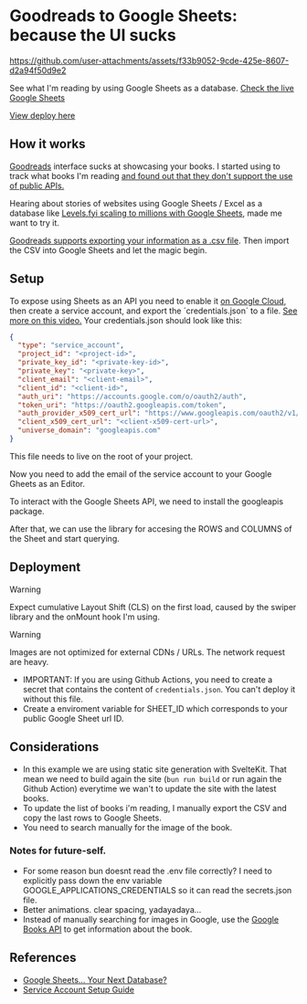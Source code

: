 

# Goodreads to Google Sheets: because the UI sucks

https://github.com/user-attachments/assets/f33b9052-9cde-425e-8607-d2a94f50d9e2


See what I'm reading by using Google Sheets as a database. [Check the live Google Sheets ](https://docs.google.com/spreadsheets/d/1uyWKdom9BsoWUP5Hl32SUj-wmo-Eb9tGeSACJtmJhT8/edit?usp=sharing)

[View deploy here](https://vicentematus.github.io/books/)

## How it works

[Goodreads](https://www.goodreads.com/) interface sucks at showcasing your books. I started using to track what books I'm reading [and found out that they don't support the use of public APIs.](https://help.goodreads.com/s/article/Does-Goodreads-support-the-use-of-APIs)

Hearing about stories of websites using Google Sheets / Excel as a database like [Levels.fyi scaling to millions with Google Sheets](https://www.levels.fyi/blog/scaling-to-millions-with-google-sheets.html), made me want to try it.

[Goodreads supports exporting your information as a .csv file](https://help.goodreads.com/s/article/How-do-I-import-or-export-my-books-1553870934590). Then import the CSV into Google Sheets and let the magic begin.


## Setup 

To expose using Sheets as an API you need to enable it [on  Google Cloud](https://developers.google.com/sheets/api/guides/concepts), then create a service account, and export the ´credentials.json´ to a file. [See more on this video.](https://www.youtube.com/watch?v=zCEJurLGFRk) Your credentials.json should look like this:

```json
{
  "type": "service_account",
  "project_id": "<project-id>",
  "private_key_id": "<private-key-id>",
  "private_key": "<private-key>",
  "client_email": "<client-email>",
  "client_id": "<client-id>",
  "auth_uri": "https://accounts.google.com/o/oauth2/auth",
  "token_uri": "https://oauth2.googleapis.com/token",
  "auth_provider_x509_cert_url": "https://www.googleapis.com/oauth2/v1/certs",
  "client_x509_cert_url": "<client-x509-cert-url>",
  "universe_domain": "googleapis.com"
}
```

This file needs to live on the root of your project.

Now you need to add the email of the service account to your Google Gheets as an Editor.

To interact with the Google Sheets API, we need to install the googleapis package.

After that, we can use the library for accesing the ROWS and COLUMNS of the Sheet and start querying.

## Deployment

> [!WARNING]
> Expect cumulative Layout Shift (CLS) on the first load, caused by the swiper library and the onMount hook I'm using.

> [!WARNING]
> Images are not optimized for external CDNs / URLs. The network request are heavy. 
- IMPORTANT: If you are using Github Actions, you need to create a secret that contains the content of `credentials.json`. You can't deploy it without this file.
- Create a enviroment variable for SHEET_ID which corresponds to your public Google Sheet url ID.

## Considerations
- In this example we are using static site generation with SvelteKit. That mean we need to build again the site (`bun run build` or run again the Github Action) everytime we wan't to update the site with the latest books.
- To update the list of books i'm reading, I manually export the CSV and copy the last rows to Google Sheets. 
- You need to search manually for the image of the book.

### Notes for future-self.

- For some reason bun doesnt read the .env file correctly? I need to explicitly pass down the env variable GOOGLE_APPLICATIONS_CREDENTIALS so it can read the secrets.json file.
- Better animations. clear spacing, yadayadaya...
- Instead of manually searching for images in Google, use the [Google Books API](https://developers.google.com/books/docs/v1/getting_started) to get information about the book.

## References

- [Google Sheets… Your Next Database? ](https://youtu.be/K6Vcfm7TA5U)
- [Service Account Setup Guide](https://www.youtube.com/watch?v=zCEJurLGFRk)
